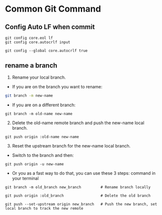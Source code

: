 # Common Git Command

## Config Auto LF when commit
```
git config core.eol lf
git config core.autocrlf input

git config --global core.autocrlf true
```

## rename a branch
1. Rename your local branch.

  * If you are on the branch you want to rename:

 ```sh
 git branch -m new-name
 ```

  * If you are on a different branch:
```
git branch -m old-name new-name
```

2. Delete the old-name remote branch and push the new-name local branch.
```
git push origin :old-name new-name
```

3. Reset the upstream branch for the new-name local branch.

 * Switch to the branch and then:
```
git push origin -u new-name
```

 * Or you as a fast way to do that, you can use these 3 steps: command in your terminal
```
git branch -m old_branch new_branch         # Rename branch locally    

git push origin :old_branch                 # Delete the old branch    

git push --set-upstream origin new_branch   # Push the new branch, set local branch to track the new remote
```
